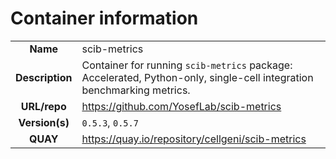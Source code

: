 # Container information

| | |
| :--------------: | :------------- |
|**Name** | scib-metrics |
| **Description** | Container for running `scib-metrics` package: Accelerated, Python-only, single-cell integration benchmarking metrics. |
| **URL/repo** | https://github.com/YosefLab/scib-metrics |
| **Version(s)** | `0.5.3`, `0.5.7` |
| **QUAY** | https://quay.io/repository/cellgeni/scib-metrics |

